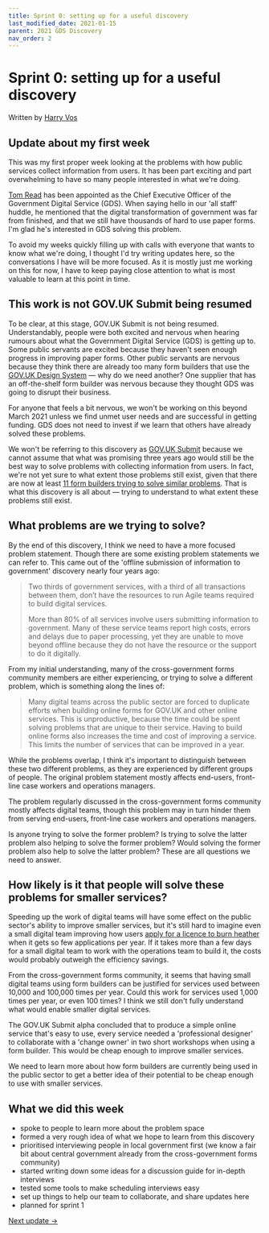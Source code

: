 ```yaml
---
title: Sprint 0: setting up for a useful discovery
last_modified_date: 2021-01-15
parent: 2021 GDS Discovery
nav_order: 2
---
```


# Sprint 0: setting up for a useful discovery

Written by [Harry Vos](https://twitter.com/vosageroll)

## Update about my first week

This was my first proper week looking at the problems with how public services collect information from users. It has been part exciting and part overwhelming to have so many people interested in what we're doing.

[Tom Read](https://twitter.com/thommeread) has been appointed as the Chief Executive Officer of the Government Digital Service (GDS). When saying hello in our 'all staff' huddle, he mentioned that the digital transformation of government was far from finished, and that we still have thousands of hard to use paper forms. I'm glad he's interested in GDS solving this problem.

To avoid my weeks quickly filling up with calls with everyone that wants to know what we're doing, I thought I'd try writing updates here, so the conversations I have will be more focused. As it is mostly just me working on this for now, I have to keep paying close attention to what is most valuable to learn at this point in time.

## This work is not GOV.UK Submit being resumed

To be clear, at this stage, GOV.UK Submit is not being resumed. Understandably, people were both excited and nervous when hearing rumours about what the Government Digital Service (GDS) is getting up to. Some public servants are excited because they haven't seen enough progress in improving paper forms. Other public servants are nervous because they think there are already too many form builders that use the [GOV.UK Design System](https://design-system.service.gov.uk/) — why do we need another? One supplier that has an off-the-shelf form builder was nervous because they thought GDS was going to disrupt their business.

For anyone that feels a bit nervous, we won't be working on this beyond March 2021 unless we find unmet user needs and are successful in getting funding. GDS does not need to invest if we learn that others have already solved these problems.

We won't be referring to this discovery as [GOV.UK Submit](https://www.whatdotheyknow.com/request/reports_following_discovery_and#incoming-1371007) because we cannot assume that what was promising three years ago would still be the best way to solve problems with collecting information from users. In fact, we're not yet sure to what extent those problems still exist, given that there are now at least [11 form builders trying to solve similar problems](https://x-gov-forms.london.cloudapps.digital/forms.html). That is what this discovery is all about — trying to understand to what extent these problems still exist.

## What problems are we trying to solve?

By the end of this discovery, I think we need to have a more focused problem statement. Though there are some existing problem statements we can refer to. This came out of the 'offline submission of information to government' discovery nearly four years ago:

> Two thirds of government services, with a third of all transactions between them, don’t have the resources to run Agile teams required to build digital services.
>
> More than 80% of all services involve users submitting information to government. Many of these service teams report high costs, errors and delays due to paper processing, yet they are unable to move beyond offline because they do not have the resource or the support to do it digitally.

From my initial understanding, many of the cross-government forms community members are either experiencing, or trying to solve a different problem, which is something along the lines of:

> Many digital teams across the public sector are forced to duplicate efforts when building online forms for GOV.UK and other online services. This is unproductive, because the time could be spent solving problems that are unique to their service. Having to build online forms also increases the time and cost of improving a service. This limits the number of services that can be improved in a year.

While the problems overlap, I think it's important to distinguish between these two different problems, as they are experienced by different groups of people. The original problem statement mostly affects end-users, front-line case workers and operations managers.

The problem regularly discussed in the cross-government forms community mostly affects digital teams, though this problem may in turn hinder them from serving end-users, front-line case workers and operations managers.

Is anyone trying to solve the former problem? Is trying to solve the latter problem also helping to solve the former problem? Would solving the former problem also help to solve the latter problem? These are all questions we need to answer.

## How likely is it that people will solve these problems for smaller services?

Speeding up the work of digital teams will have some effect on the public sector's ability to improve smaller services, but it's still hard to imagine even a small digital team improving how users [apply for a licence to burn heather](https://www.gov.uk/guidance/heather-and-grass-burning-apply-for-a-licence) when it gets so few applications per year. If it takes more than a few days for a small digital team to work with the operations team to build it, the costs would probably outweigh the efficiency savings.

From the cross-government forms community, it seems that having small digital teams using form builders can be justified for services used between 10,000 and 100,000 times per year. Could this work for services used 1,000 times per year, or even 100 times? I think we still don't fully understand what would enable smaller digital services.

The GOV.UK Submit alpha concluded that to produce a simple online service that's easy to use, every service needed a 'professional designer' to collaborate with a 'change owner' in two short workshops when using a form builder. This would be cheap enough to improve smaller services.

We need to learn more about how form builders are currently being used in the public sector to get a better idea of their potential to be cheap enough to use with smaller services.

## What we did this week

- spoke to people to learn more about the problem space
- formed a very rough idea of what we hope to learn from this discovery
- prioritised interviewing people in local government first (we know a fair bit about central government already from the cross-government forms community)
- started writing down some ideas for a discussion guide for in-depth interviews
- tested some tools to make scheduling interviews easy
- set up things to help our team to collaborate, and share updates here
- planned for sprint 1

[Next update ->](/x-gov-form-community/2021-discovery/sprint-1)
